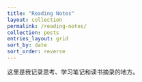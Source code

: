 ```yaml
---
title: "Reading Notes"
layout: collection
permalink: /reading-notes/
collection: posts
entries_layout: grid
sort_by: date
sort_order: reverse
---
```


这里是我记录思考、学习笔记和读书摘录的地方。
